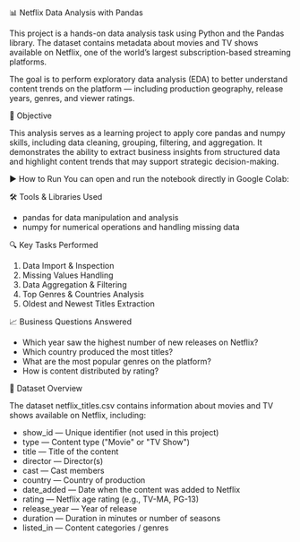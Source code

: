 📊 Netflix Data Analysis with Pandas


This project is a hands-on data analysis task using Python and the Pandas library. The dataset contains metadata about movies and TV shows available on Netflix, one of the world’s largest subscription-based streaming platforms.


The goal is to perform exploratory data analysis (EDA) to better understand content trends on the platform — including production geography, release years, genres, and viewer ratings.


🎯 Objective

This analysis serves as a learning project to apply core pandas and numpy skills, including data cleaning, grouping, filtering, and aggregation. It demonstrates the ability to extract business insights from structured data and highlight content trends that may support strategic decision-making.



▶️ How to Run
You can open and run the notebook directly in Google Colab:


 🛠️ Tools & Libraries Used

-	pandas for data manipulation and analysis
-	numpy for numerical operations and handling missing data

 
🔍 Key Tasks Performed

1.	Data Import & Inspection
2.	Missing Values Handling
3.	Data Aggregation & Filtering
4.	Top Genres & Countries Analysis
5.	Oldest and Newest Titles Extraction

 
📈 Business Questions Answered

-	Which year saw the highest number of new releases on Netflix?
-	Which country produced the most titles?
-	What are the most popular genres on the platform?
-	How is content distributed by rating?

  
📁 Dataset Overview

The dataset netflix_titles.csv contains information about movies and TV shows available on Netflix, including:

-	show_id — Unique identifier (not used in this project)
-	type — Content type ("Movie" or "TV Show")
-	title — Title of the content
-	director — Director(s)
-	cast — Cast members
-	country — Country of production
-	date_added — Date when the content was added to Netflix
-	rating — Netflix age rating (e.g., TV-MA, PG-13)
-	release_year — Year of release
-	duration — Duration in minutes or number of seasons
-	listed_in — Content categories / genres

